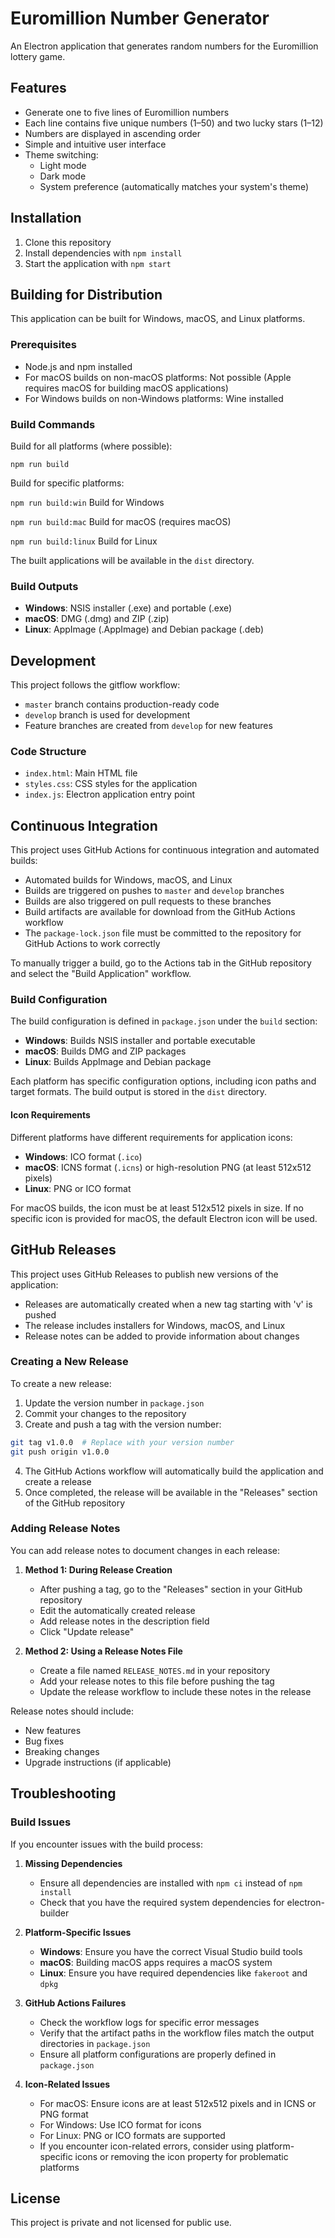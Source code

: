 # Euromillion Number Generator

An Electron application that generates random numbers for the Euromillion lottery game.

## Features

- Generate one to five lines of Euromillion numbers
- Each line contains five unique numbers (1–50) and two lucky stars (1–12)
- Numbers are displayed in ascending order
- Simple and intuitive user interface
- Theme switching:
    - Light mode
    - Dark mode
    - System preference (automatically matches your system's theme)

## Installation

1. Clone this repository
2. Install dependencies with `npm install`
3. Start the application with `npm start`

## Building for Distribution

This application can be built for Windows, macOS, and Linux platforms.

### Prerequisites

- Node.js and npm installed
- For macOS builds on non-macOS platforms: Not possible (Apple requires macOS for building macOS applications)
- For Windows builds on non-Windows platforms: Wine installed

### Build Commands

Build for all platforms (where possible):

`npm run build`

Build for specific platforms:

`npm run build:win`     Build for Windows

`npm run build:mac`     Build for macOS (requires macOS)

`npm run build:linux`   Build for Linux

The built applications will be available in the `dist` directory.

### Build Outputs

- **Windows**: NSIS installer (.exe) and portable (.exe)
- **macOS**: DMG (.dmg) and ZIP (.zip)
- **Linux**: AppImage (.AppImage) and Debian package (.deb)

## Development

This project follows the gitflow workflow:

- `master` branch contains production-ready code
- `develop` branch is used for development
- Feature branches are created from `develop` for new features

### Code Structure

- `index.html`: Main HTML file
- `styles.css`: CSS styles for the application
- `index.js`: Electron application entry point

## Continuous Integration

This project uses GitHub Actions for continuous integration and automated builds:

- Automated builds for Windows, macOS, and Linux
- Builds are triggered on pushes to `master` and `develop` branches
- Builds are also triggered on pull requests to these branches
- Build artifacts are available for download from the GitHub Actions workflow
- The `package-lock.json` file must be committed to the repository for GitHub Actions to work correctly

To manually trigger a build, go to the Actions tab in the GitHub repository and select the "Build Application" workflow.

### Build Configuration

The build configuration is defined in `package.json` under the `build` section:

- **Windows**: Builds NSIS installer and portable executable
- **macOS**: Builds DMG and ZIP packages
- **Linux**: Builds AppImage and Debian package

Each platform has specific configuration options, including icon paths and target formats. The build output is stored in the `dist` directory.

#### Icon Requirements

Different platforms have different requirements for application icons:

- **Windows**: ICO format (`.ico`)
- **macOS**: ICNS format (`.icns`) or high-resolution PNG (at least 512x512 pixels)
- **Linux**: PNG or ICO format

For macOS builds, the icon must be at least 512x512 pixels in size. If no specific icon is provided for macOS, the default Electron icon will be used.

## GitHub Releases

This project uses GitHub Releases to publish new versions of the application:

- Releases are automatically created when a new tag starting with 'v' is pushed
- The release includes installers for Windows, macOS, and Linux
- Release notes can be added to provide information about changes

### Creating a New Release

To create a new release:

1. Update the version number in `package.json`
2. Commit your changes to the repository
3. Create and push a tag with the version number:

```bash
git tag v1.0.0  # Replace with your version number
git push origin v1.0.0
```

4. The GitHub Actions workflow will automatically build the application and create a release
5. Once completed, the release will be available in the "Releases" section of the GitHub repository

### Adding Release Notes

You can add release notes to document changes in each release:

1. **Method 1: During Release Creation**
   - After pushing a tag, go to the "Releases" section in your GitHub repository
   - Edit the automatically created release
   - Add release notes in the description field
   - Click "Update release"

2. **Method 2: Using a Release Notes File**
   - Create a file named `RELEASE_NOTES.md` in your repository
   - Add your release notes to this file before pushing the tag
   - Update the release workflow to include these notes in the release

Release notes should include:
- New features
- Bug fixes
- Breaking changes
- Upgrade instructions (if applicable)

## Troubleshooting

### Build Issues

If you encounter issues with the build process:

1. **Missing Dependencies**
   - Ensure all dependencies are installed with `npm ci` instead of `npm install`
   - Check that you have the required system dependencies for electron-builder

2. **Platform-Specific Issues**
   - **Windows**: Ensure you have the correct Visual Studio build tools
   - **macOS**: Building macOS apps requires a macOS system
   - **Linux**: Ensure you have required dependencies like `fakeroot` and `dpkg`

3. **GitHub Actions Failures**
   - Check the workflow logs for specific error messages
   - Verify that the artifact paths in the workflow files match the output directories in `package.json`
   - Ensure all platform configurations are properly defined in `package.json`

4. **Icon-Related Issues**
   - For macOS: Ensure icons are at least 512x512 pixels and in ICNS or PNG format
   - For Windows: Use ICO format for icons
   - For Linux: PNG or ICO formats are supported
   - If you encounter icon-related errors, consider using platform-specific icons or removing the icon property for problematic platforms

## License

This project is private and not licensed for public use.
